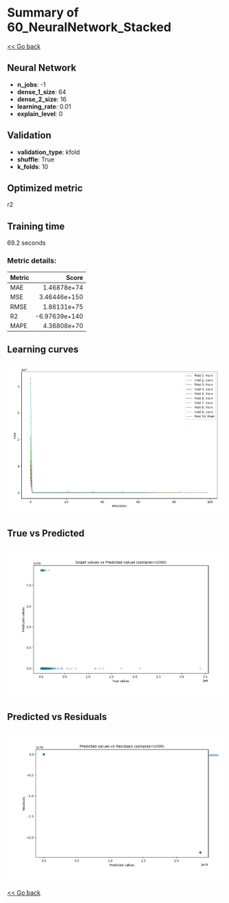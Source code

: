 # Summary of 60_NeuralNetwork_Stacked

[<< Go back](../README.md)


## Neural Network
- **n_jobs**: -1
- **dense_1_size**: 64
- **dense_2_size**: 16
- **learning_rate**: 0.01
- **explain_level**: 0

## Validation
 - **validation_type**: kfold
 - **shuffle**: True
 - **k_folds**: 10

## Optimized metric
r2

## Training time

69.2 seconds

### Metric details:
| Metric   |         Score |
|:---------|--------------:|
| MAE      |  1.46878e+74  |
| MSE      |  3.46446e+150 |
| RMSE     |  1.86131e+75  |
| R2       | -6.97639e+140 |
| MAPE     |  4.36808e+70  |



## Learning curves
![Learning curves](learning_curves.png)
## True vs Predicted

![True vs Predicted](true_vs_predicted.png)


## Predicted vs Residuals

![Predicted vs Residuals](predicted_vs_residuals.png)



[<< Go back](../README.md)

